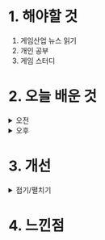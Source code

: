
# 1. 해야할 것

1. 게임산업 뉴스 읽기 
2. 개인 공부  
3. 게임 스터디



# 2. 오늘 배운 것

<details>
<summary>오전</summary>

## The Art of Game Design
![image](https://github.com/user-attachments/assets/91613e6a-3089-4839-90c4-fe02bc9c3f3f)

![image](https://github.com/user-attachments/assets/05bb7641-bb6e-4e7c-8a63-2d146ec1fe65)

</details>


<details>
<summary>오후</summary>


</details>




# 3. 개선


<details>
<summary>접기/펼치기</summary>


</details>



# 4. 느낀점


